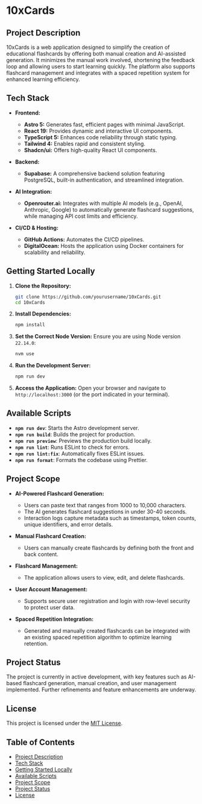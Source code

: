 # 10xCards

## Project Description
10xCards is a web application designed to simplify the creation of educational flashcards by offering both manual creation and AI-assisted generation. It minimizes the manual work involved, shortening the feedback loop and allowing users to start learning quickly. The platform also supports flashcard management and integrates with a spaced repetition system for enhanced learning efficiency.

## Tech Stack
- **Frontend:**
  - **Astro 5:** Generates fast, efficient pages with minimal JavaScript.
  - **React 19:** Provides dynamic and interactive UI components.
  - **TypeScript 5:** Enhances code reliability through static typing.
  - **Tailwind 4:** Enables rapid and consistent styling.
  - **Shadcn/ui:** Offers high-quality React UI components.

- **Backend:**
  - **Supabase:** A comprehensive backend solution featuring PostgreSQL, built-in authentication, and streamlined integration.

- **AI Integration:**
  - **Openrouter.ai:** Integrates with multiple AI models (e.g., OpenAI, Anthropic, Google) to automatically generate flashcard suggestions, while managing API cost limits and efficiency.

- **CI/CD & Hosting:**
  - **GitHub Actions:** Automates the CI/CD pipelines.
  - **DigitalOcean:** Hosts the application using Docker containers for scalability and reliability.

## Getting Started Locally
1. **Clone the Repository:**
   ```bash
   git clone https://github.com/yourusername/10xCards.git
   cd 10xCards
   ```
2. **Install Dependencies:**
   ```bash
   npm install
   ```
3. **Set the Correct Node Version:**
   Ensure you are using Node version `22.14.0`:
   ```bash
   nvm use
   ```
4. **Run the Development Server:**
   ```bash
   npm run dev
   ```
5. **Access the Application:**
   Open your browser and navigate to `http://localhost:3000` (or the port indicated in your terminal).

## Available Scripts
- **`npm run dev`**: Starts the Astro development server.
- **`npm run build`**: Builds the project for production.
- **`npm run preview`**: Previews the production build locally.
- **`npm run lint`**: Runs ESLint to check for errors.
- **`npm run lint:fix`**: Automatically fixes ESLint issues.
- **`npm run format`**: Formats the codebase using Prettier.

## Project Scope
- **AI-Powered Flashcard Generation:**
  - Users can paste text that ranges from 1000 to 10,000 characters.
  - The AI generates flashcard suggestions in under 30-40 seconds.
  - Interaction logs capture metadata such as timestamps, token counts, unique identifiers, and error details.
  
- **Manual Flashcard Creation:**
  - Users can manually create flashcards by defining both the front and back content.

- **Flashcard Management:**
  - The application allows users to view, edit, and delete flashcards.

- **User Account Management:**
  - Supports secure user registration and login with row-level security to protect user data.

- **Spaced Repetition Integration:**
  - Generated and manually created flashcards can be integrated with an existing spaced repetition algorithm to optimize learning retention.

## Project Status
The project is currently in active development, with key features such as AI-based flashcard generation, manual creation, and user management implemented. Further refinements and feature enhancements are underway.

## License
This project is licensed under the [MIT License](LICENSE).

## Table of Contents
- [Project Description](#project-description)
- [Tech Stack](#tech-stack)
- [Getting Started Locally](#getting-started-locally)
- [Available Scripts](#available-scripts)
- [Project Scope](#project-scope)
- [Project Status](#project-status)
- [License](#license)
